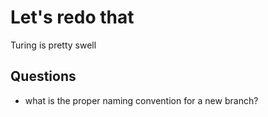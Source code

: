 # Let's redo that

Turing is pretty swell


## Questions
 - what is the proper naming convention for a new branch?
